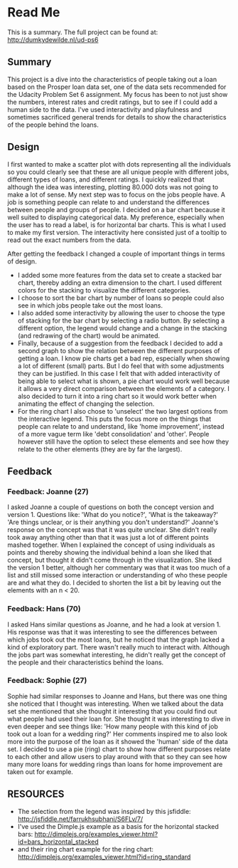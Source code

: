 # Read Me
This is a summary. The full project can be found at: http://dumkydewilde.nl/ud-ps6

## Summary
This project is a dive into the characteristics of people taking out a loan based on the Prosper loan data set, one of the data sets recommended for the Udacity Problem Set 6 assignment.
My focus has been to not just show the numbers, interest rates and credit ratings, but to see if I could add a human side to the data. I've used interactivity and playfulness and
sometimes sacrificed general trends for details to show the characteristics of the people behind the loans.

## Design
I first wanted to make a scatter plot with dots representing all the individuals so you could clearly see that these are all unique people with different jobs, different types of loans,
and different ratings. I quickly realized that although the idea was interesting, plotting 80.000 dots was not going to make a lot of sense. My next step was to focus on the jobs people
have. A job is something people can relate to and understand the differences between people and groups of people. I decided on a bar chart because it well suited to displaying categorical
data. My preference, especially when the user has to read a label, is for horizontal bar charts. This is what I used to make my first version. The interactivity here consisted just of a tooltip
to read out the exact numbers from the data.

After getting the feedback I changed a couple of important things in terms of design.
* I added some more features from the data set to create a stacked bar chart, thereby adding an extra dimension to the chart. I used different colors for the stacking to visualize the different categories.
* I choose to sort the bar chart by number of loans so people could also see in which jobs people take out the most loans.
* I also added some interactivity by allowing the user to choose the type of stacking for the bar chart by selecting a radio button. By selecting a different option, the legend would change and a change in the stacking (and redrawing of the chart) would be animated.
* Finally, because of a suggestion from the feedback I decided to add a second graph to show the relation between the different purposes
  of getting a loan. I know pie charts get a bad rep, especially when showing a lot of different (small) parts. But I do feel that with
  some adjustments they can be justified. In this case I felt that with added interactivity of being able to select what is shown,
  a pie chart would work well because it allows a very direct comparison between the elements of a category. I also decided to turn
  it into a ring chart so it would work better when animating the effect of changing the selection.
* For the ring chart I also chose to 'unselect' the two largest options from the interactive legend. This puts the focus more on the
  things that people can relate to and understand, like 'home improvement', instead of a more vague term like 'debt consolidation' and 'other'.
  People however still have the option to select these elements and see how they relate to the other elements (they are by far the largest).

## Feedback
### Feedback: Joanne (27)
  I asked Joanne a couple of questions on both the concept version and version 1. Questions like: 'What do you notice?', 'What is the takeaway?' 'Are things unclear, or is their anything you don't understand?'
  Joanne's response on the concept was that it was quite unclear. She didn't really took away anything other than that it was just a lot of different points mashed together. When I explained the concept of
  using individuals as points and thereby showing the individual behind a loan she liked that concept, but thought it didn't come through in the visualization. She liked the version 1 better, although her commentary
  was that it was too much of a list and still missed some interaction or understanding of who these people are and what they do. I decided to shorten the list a bit by leaving out the elements with an n < 20.

### Feedback: Hans (70)

  I asked Hans similar questions as Joanne, and he had a look at version 1. His response was that it was interesting to see the differences between which jobs took out the most loans, but he noticed that
  the graph lacked a kind of exploratory part. There wasn't really much to interact with. Although the jobs part was somewhat interesting, he didn't really get the concept of the people and their characteristics
  behind the loans.

### Feedback: Sophie (27)

  Sophie had similar responses to Joanne and Hans, but there was one thing she noticed that I thought was interesting. When we talked about the data set she mentioned that she thought it interesting that you could
  find out what people had used their loan for. She thought it was interesting to dive in even deeper and see things like: 'How many people with this kind of job took out a loan for a wedding ring?' Her comments
  inspired me to also look more into the purpose of the loan as it showed the 'human' side of the data set. I decided to use a pie (ring) chart to show how different purposes relate to each other and allow users
  to play around with that so they can see how many more loans for wedding rings than loans for home improvement are taken out for example.


## RESOURCES
- The selection from the legend was inspired by this jsfiddle: http://jsfiddle.net/farrukhsubhani/S6FLv/7/
- I've used the Dimple.js example as a basis for the horizontal stacked bars: http://dimplejs.org/examples_viewer.html?id=bars_horizontal_stacked
- and their ring chart example for the ring chart: http://dimplejs.org/examples_viewer.html?id=ring_standard
